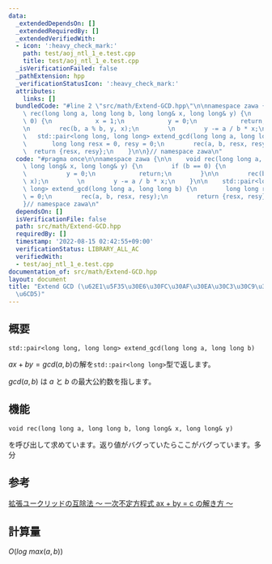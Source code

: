 ```yaml
---
data:
  _extendedDependsOn: []
  _extendedRequiredBy: []
  _extendedVerifiedWith:
  - icon: ':heavy_check_mark:'
    path: test/aoj_ntl_1_e.test.cpp
    title: test/aoj_ntl_1_e.test.cpp
  _isVerificationFailed: false
  _pathExtension: hpp
  _verificationStatusIcon: ':heavy_check_mark:'
  attributes:
    links: []
  bundledCode: "#line 2 \"src/math/Extend-GCD.hpp\"\n\nnamespace zawa {\n\n    void\
    \ rec(long long a, long long b, long long& x, long long& y) {\n        if (b ==\
    \ 0) {\n            x = 1;\n            y = 0;\n            return;\n        }\n\
    \n        rec(b, a % b, y, x);\n        \n        y -= a / b * x;\n    }\n\n \
    \   std::pair<long long, long long> extend_gcd(long long a, long long b) {\n \
    \       long long resx = 0, resy = 0;\n        rec(a, b, resx, resy);\n      \
    \  return {resx, resy};\n    }\n\n}// namespace zawa\n"
  code: "#pragma once\n\nnamespace zawa {\n\n    void rec(long long a, long long b,\
    \ long long& x, long long& y) {\n        if (b == 0) {\n            x = 1;\n \
    \           y = 0;\n            return;\n        }\n\n        rec(b, a % b, y,\
    \ x);\n        \n        y -= a / b * x;\n    }\n\n    std::pair<long long, long\
    \ long> extend_gcd(long long a, long long b) {\n        long long resx = 0, resy\
    \ = 0;\n        rec(a, b, resx, resy);\n        return {resx, resy};\n    }\n\n\
    }// namespace zawa\n"
  dependsOn: []
  isVerificationFile: false
  path: src/math/Extend-GCD.hpp
  requiredBy: []
  timestamp: '2022-08-15 02:42:55+09:00'
  verificationStatus: LIBRARY_ALL_AC
  verifiedWith:
  - test/aoj_ntl_1_e.test.cpp
documentation_of: src/math/Extend-GCD.hpp
layout: document
title: "Extend GCD (\u62E1\u5F35\u30E6\u30FC\u30AF\u30EA\u30C3\u30C9\u306E\u4E92\u9664\
  \u6CD5)"
---
```


## 概要
```
std::pair<long long, long long> extend_gcd(long long a, long long b)
```

$ax + by = gcd(a, b)$の解を`std::pair<long long>`型で返します。

$gcd(a, b)$ は $a$ と $b$ の最大公約数を指します。


## 機能
```
void rec(long long a, long long b, long long& x, long long& y)
```
を呼び出して求めています。返り値がバグっていたらここがバグっています。多分


## 参考
[拡張ユークリッドの互除法 〜 一次不定方程式 ax + by = c の解き方 〜](https://qiita.com/drken/items/b97ff231e43bce50199a)

## 計算量
$O(log\ max(a, b))$
